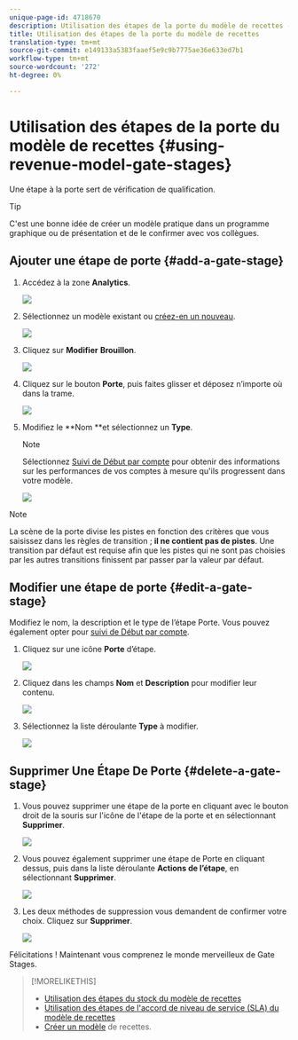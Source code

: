 ```yaml
---
unique-page-id: 4718670
description: Utilisation des étapes de la porte du modèle de recettes - Documents marketing - Documentation du produit
title: Utilisation des étapes de la porte du modèle de recettes
translation-type: tm+mt
source-git-commit: e149133a5383faaef5e9c9b7775ae36e633ed7b1
workflow-type: tm+mt
source-wordcount: '272'
ht-degree: 0%

---
```



# Utilisation des étapes de la porte du modèle de recettes {#using-revenue-model-gate-stages}

Une étape à la porte sert de vérification de qualification.

>[!TIP]
>
>C&#39;est une bonne idée de créer un modèle pratique dans un programme graphique ou de présentation et de le confirmer avec vos collègues.

## Ajouter une étape de porte {#add-a-gate-stage}

1. Accédez à la zone **Analytics**.

   ![](assets/image2015-4-27-23-3a27-3a43.png)

1. Sélectionnez un modèle existant ou [créez-en un nouveau](create-a-new-revenue-model.md).

   ![](assets/image2015-4-27-15-3a6-3a30.png)

1. Cliquez sur **Modifier** **Brouillon**.

   ![](assets/image2015-4-27-12-3a10-3a49.png)

1. Cliquez sur le bouton **Porte**, puis faites glisser et déposez n’importe où dans la trame.

   ![](assets/image2015-4-27-16-3a54-3a19.png)

1. Modifiez le **Nom **et sélectionnez un **Type**.

   >[!NOTE]
   >
   >Sélectionnez [Suivi de Début par compte](start-tracking-by-account-in-the-revenue-modeler.md) pour obtenir des informations sur les performances de vos comptes à mesure qu&#39;ils progressent dans votre modèle.

   ![](assets/image2015-4-28-12-3a1-3a7.png)

>[!NOTE]
>
>La scène de la porte divise les pistes en fonction des critères que vous saisissez dans les règles de transition ; **il ne contient pas de pistes**. Une transition par défaut est requise afin que les pistes qui ne sont pas choisies par les autres transitions finissent par passer par la valeur par défaut.

## Modifier une étape de porte {#edit-a-gate-stage}

Modifiez le nom, la description et le type de l’étape Porte. Vous pouvez également opter pour [suivi de Début par compte](start-tracking-by-account-in-the-revenue-modeler.md).

1. Cliquez sur une icône **Porte** d’étape.

   ![](assets/image2015-4-27-17-3a11-3a41.png)

1. Cliquez dans les champs **Nom** et **Description** pour modifier leur contenu.

   ![](assets/image2015-4-28-12-3a17-3a22.png)

1. Sélectionnez la liste déroulante **Type** à modifier.

   ![](assets/image2015-4-27-17-3a14-3a7.png)

## Supprimer Une Étape De Porte {#delete-a-gate-stage}

1. Vous pouvez supprimer une étape de la porte en cliquant avec le bouton droit de la souris sur l&#39;icône de l&#39;étape de la porte et en sélectionnant **Supprimer**.

   ![](assets/image2015-4-28-12-3a30-3a19.png)

1. Vous pouvez également supprimer une étape de Porte en cliquant dessus, puis dans la liste déroulante **Actions de l’étape**, en sélectionnant **Supprimer**.

   ![](assets/image2015-4-28-12-3a56-3a28.png)

1. Les deux méthodes de suppression vous demandent de confirmer votre choix. Cliquez sur **Supprimer**.

   ![](assets/image2015-4-28-12-3a52-3a22.png)

Félicitations ! Maintenant vous comprenez le monde merveilleux de Gate Stages.

>[!MORELIKETHIS]
>
>* [Utilisation des étapes du stock du modèle de recettes](using-revenue-model-inventory-stages.md)
>* [Utilisation des étapes de l&#39;accord de niveau de service (SLA) du modèle de recettes](using-revenue-model-sla-stages.md)
>* [Créer un modèle](create-a-new-revenue-model.md) de recettes.

>



